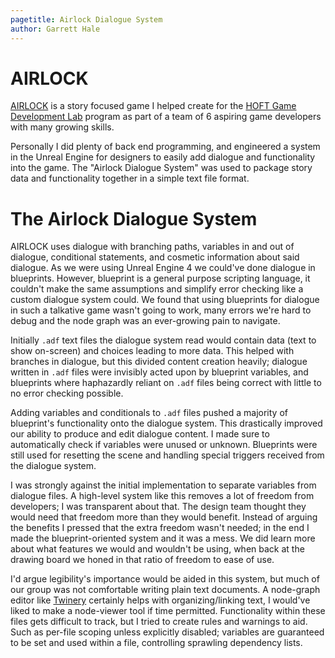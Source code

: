 ```yaml
---
pagetitle: Airlock Dialogue System
author: Garrett Hale
---
```


AIRLOCK
=======

[AIRLOCK](https://github.com/gertkeno/airlock) is a story focused game I helped
create for the [HOFT Game Development Lab](https://www.gamedevelopmentlab.com/)
program as part of a team of 6 aspiring game developers with many growing skills.

Personally I did plenty of back end programming, and engineered a system in the
Unreal Engine for designers to easily add dialogue and functionality into the game.
The "Airlock Dialogue System" was used to package story data and functionality
together in a simple text file format.

The Airlock Dialogue System
===========================

AIRLOCK uses dialogue with branching paths, variables in and out of dialogue,
conditional statements, and cosmetic information about said dialogue.
As we were using Unreal Engine 4 we could've done dialogue in blueprints.
However, blueprint is a general purpose scripting language, it couldn't make
the same assumptions and simplify error checking like a custom dialogue
system could. We found that using blueprints for dialogue in such a talkative
game wasn't going to work, many errors we're hard to debug and the node graph
was an ever-growing pain to navigate.

Initially `.adf` text files the dialogue system read would contain data (text to show
on-screen) and choices leading to more data. This helped with branches in dialogue,
but this divided content creation heavily; dialogue written in `.adf` files were
invisibly acted upon by blueprint variables, and blueprints where haphazardly
reliant on `.adf` files being correct with little to no error checking possible.

Adding variables and conditionals to `.adf` files pushed a majority of blueprint's functionality onto the dialogue system.
This drastically improved our ability to produce and edit dialogue content.
I made sure to automatically check if variables were unused or unknown.
Blueprints were still used for resetting the scene and handling special triggers received from the dialogue system.

I was strongly against the initial implementation to separate variables from dialogue files.
A high-level system like this removes a lot of freedom from developers; I was transparent about that.
The design team thought they would need that freedom more than they would benefit.
Instead of arguing the benefits I pressed that the extra freedom wasn't needed; in the end I made the blueprint-oriented system and it was a mess.
We did learn more about what features we would and wouldn't be using, when back at the drawing board we honed in that ratio of freedom to ease of use.

I'd argue legibility's importance would be aided in this system, but much of our group was not comfortable writing plain text documents.
A node-graph editor like [Twinery](https://twinery.org/) certainly helps with organizing/linking text, I would've liked to make a node-viewer tool if time permitted.
Functionality within these files gets difficult to track, but I tried to create rules and warnings to aid.
Such as per-file scoping unless explicitly disabled; variables are guaranteed to be set and used within a file, controlling sprawling dependency lists.
